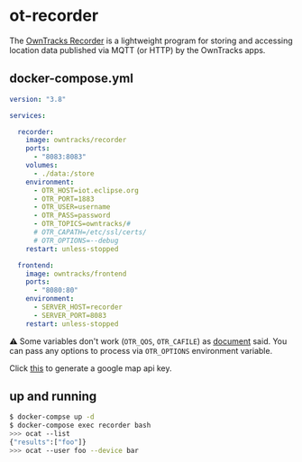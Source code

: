 ot-recorder
===========

The [OwnTracks Recorder][1] is a lightweight program for storing and accessing
location data published via MQTT (or HTTP) by the OwnTracks apps.

## docker-compose.yml

```yaml
version: "3.8"

services:

  recorder:
    image: owntracks/recorder
    ports:
      - "8083:8083"
    volumes:
      - ./data:/store
    environment:
      - OTR_HOST=iot.eclipse.org
      - OTR_PORT=1883
      - OTR_USER=username
      - OTR_PASS=password
      - OTR_TOPICS=owntracks/#
      # OTR_CAPATH=/etc/ssl/certs/
      # OTR_OPTIONS=--debug
    restart: unless-stopped

  frontend:
    image: owntracks/frontend
    ports:
      - "8080:80"
    environment:
      - SERVER_HOST=recorder
      - SERVER_PORT=8083
    restart: unless-stopped
```

:warning: Some variables don't work (`OTR_QOS`, `OTR_CAFILE`) as [document][3] said.
You can pass any options to process via `OTR_OPTIONS` environment variable.

Click [this][2] to generate a google map api key.

## up and running

```bash
$ docker-compse up -d
$ docker-compose exec recorder bash
>>> ocat --list
{"results":["foo"]}
>>> ocat --user foo --device bar
```

[1]: https://github.com/owntracks/recorder
[2]: https://developers.google.com/maps/documentation/javascript/?authuser=1
[3]: https://github.com/owntracks/recorder#configuration-file
